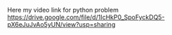Here my video link for python problem
https://drive.google.com/file/d/1IcHkP0_SpoFyckDQ5-pX6eJuJvAo5yUN/view?usp=sharing
